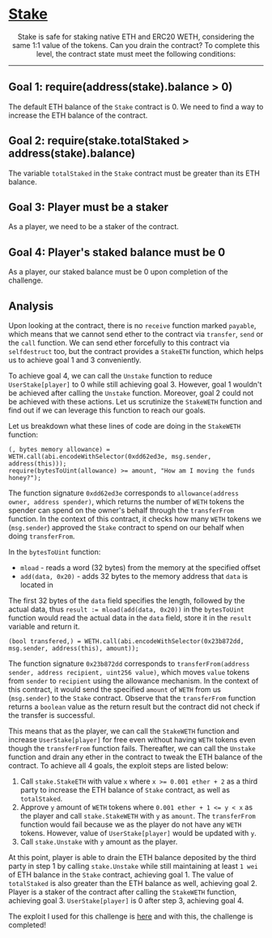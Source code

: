# [Stake](https://ethernaut.openzeppelin.com/level/0xB99f27b94fCc8b9b6fF88e29E1741422DFC06224)

<p align="center">Stake is safe for staking native ETH and ERC20 WETH, considering the same 1:1 value of the tokens. Can you drain the contract? To complete this level, the contract state must meet the following conditions:</p>

---

## Goal 1: require(address(stake).balance > 0)

The default ETH balance of the `Stake` contract is 0. We need to find a way to increase the ETH balance of the contract.

## Goal 2: require(stake.totalStaked > address(stake).balance)

The variable `totalStaked` in the `Stake` contract must be greater than its ETH balance.

## Goal 3: Player must be a staker

As a player, we need to be a staker of the contract.

## Goal 4: Player's staked balance must be 0

As a player, our staked balance must be 0 upon completion of the challenge.

## Analysis

Upon looking at the contract, there is no `receive` function marked `payable`, which means that we cannot send ether to the contract via `transfer`, `send` or the `call` function. We can send ether forcefully to this contract via `selfdestruct` too, but the contract provides a `StakeETH` function, which helps us to achieve goal 1 and 3 conveniently.

To achieve goal 4, we can call the `Unstake` function to reduce `UserStake[player]` to 0 while still achieving goal 3. However, goal 1 wouldn't be achieved after calling the `Unstake` function. Moreover, goal 2 could not be achieved with these actions. Let us scrutinize the `StakeWETH` function and find out if we can leverage this function to reach our goals.

Let us breakdown what these lines of code are doing in the `StakeWETH` function:

```solidity
(, bytes memory allowance) = WETH.call(abi.encodeWithSelector(0xdd62ed3e, msg.sender, address(this)));
require(bytesToUint(allowance) >= amount, "How am I moving the funds honey?");
```

The function signature `0xdd62ed3e` corresponds to `allowance(address owner, address spender)`, which returns the number of `WETH` tokens the spender can spend on the owner's behalf through the `transferFrom` function. In the context of this contract, it checks how many `WETH` tokens we (`msg.sender`) approved the `Stake` contract to spend on our behalf when doing `transferFrom`.

In the `bytesToUint` function:

- `mload` - reads a word (32 bytes) from the memory at the specified offset
- `add(data, 0x20)` - adds 32 bytes to the memory address that `data` is located in

The first 32 bytes of the `data` field specifies the length, followed by the actual data, thus `result := mload(add(data, 0x20))` in the `bytesToUint` function would read the actual data in the `data` field, store it in the `result` variable and return it.

```solidity
(bool transfered,) = WETH.call(abi.encodeWithSelector(0x23b872dd, msg.sender, address(this), amount));
```

The function signature `0x23b872dd` corresponds to `transferFrom(address sender, address recipient, uint256 value)`, which moves `value` tokens from `sender` to `recipient` using the allowance mechanism. In the context of this contract, it would send the specified `amount` of `WETH` from us (`msg.sender`) to the `Stake` contract. Observe that the `transferFrom` function returns a `boolean` value as the return result but the contract did not check if the transfer is successful.

This means that as the player, we can call the `StakeWETH` function and increase `UserStake[player]` for free even without having `WETH` tokens even though the `transferFrom` function fails. Thereafter, we can call the `Unstake` function and drain any ether in the contract to tweak the ETH balance of the contract. To achieve all 4 goals, the exploit steps are listed below:

1. Call `stake.StakeETH` with value `x` where `x >= 0.001 ether + 2` as a third party to increase the ETH balance of `Stake` contract, as well as `totalStaked`.
2. Approve `y` amount of `WETH` tokens where `0.001 ether + 1 <= y < x` as the player and call `stake.StakeWETH` with `y` as `amount`. The `transferFrom` function would fail because we as the player do not have any `WETH` tokens. However, value of `UserStake[player]` would be updated with `y`.
3. Call `stake.Unstake` with `y` amount as the player.

At this point, player is able to drain the ETH balance deposited by the third party in step 1 by calling `stake.Unstake` while still maintaining at least `1 wei` of ETH balance in the `Stake` contract, achieving goal 1. The value of `totalStaked` is also greater than the ETH balance as well, achieving goal 2. Player is a staker of the contract after calling the `StakeWETH` function, achieving goal 3. `UserStake[player]` is 0 after step 3, achieving goal 4.

The exploit I used for this challenge is [here](./StakeSolver.sol) and with this, the challenge is completed!

